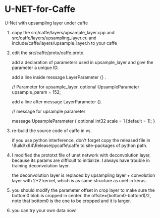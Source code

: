 # U-NET-for-Caffe
U-Net with upsampling layer under caffe
1. copy the src/caffe/layers/upsample_layer.cpp and src/caffe/layers/upsampling_layer.cu and include/caffe/layers/upsample_layer.h to your caffe
2. edit the src/caffe/proto/caffe.proto.

   add a declaration of parameters used in upsample_layer and give the parameter a unique ID.
   
   add a line inside message LayerParameter {} .
   
   // Parameter for upsample_layer.
   optional UpsampleParameter upsample_param = 152;
  
   add a line after  message LayerParameter {}.
   
   // message for upsample parameter 
   
   message UpsampleParameter {
   optional int32 scale = 1 [default = 1];
   }
   
3. re-build the source code of caffe in vs.

   if you use python interference, don't forget copy the released file in \Build\x64\Release\pycaffe\caffe to site-packages of python      path.
4. I modified the prototxt file of unet network with deconvolution layer, because its params are difficult to initialize.
   I always have trouble in training deconvolution layer.
   
   the deconvolution layer is replaced by upsampling layer + convolution layer with 2*2 kernel, which is as same structure as unet in keras.
   
5. you should modify the parameter offset in crop layer to make sure the bottom0 blob is cropped in center.
   the offsite=(bottom0-bottom1)/2, note that bottom0 is the one to be cropped and it is larger.
   
6. you can try your own data now!
